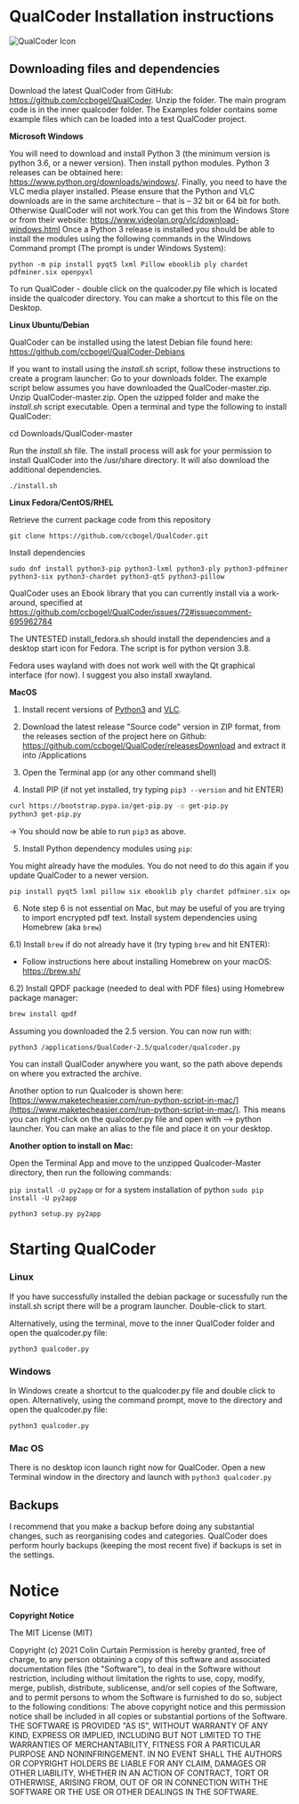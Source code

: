 # QualCoder Installation instructions

![QualCoder Icon](https://qualcoder.files.wordpress.com/2019/01/qualcoder.png?w=500)

## Downloading files and dependencies
Download the latest QualCoder from GitHub: https://github.com/ccbogel/QualCoder. Unzip the folder. The main program code is in the inner qualcoder folder. The Examples folder contains some example files which can be loaded into a test QualCoder project. 

**Microsoft Windows**

You will need to download and install Python 3 (the minimum version is python 3.6, or a newer version). Then install python modules. Python 3 releases can be obtained here: https://www.python.org/downloads/windows/. Finally, you need to have the VLC media player installed. Please ensure that the Python and VLC downloads are in the same architecture – that is – 32 bit or 64 bit for both. Otherwise QualCoder will not work.You can get this from the Windows Store or from their website: https://www.videolan.org/vlc/download-windows.html 
Once a Python 3 release is installed you should be able to install the modules using the following commands in the Windows Command prompt (The prompt is under Windows System):

`python -m pip install pyqt5 lxml Pillow ebooklib ply chardet pdfminer.six openpyxl`

To run QualCoder - double click on the qualcoder.py file which is located inside the qualcoder directory. You can make a shortcut to this file on the Desktop.

**Linux Ubuntu/Debian**

QualCoder can be installed using the latest Debian file found here: https://github.com/ccbogel/QualCoder-Debians

If you want to install using the _install.sh_ script, follow these instructions to create a program launcher:
Go to your downloads folder. The example script below assumes you have downloaded the QualCoder-master.zip. Unzip QualCoder-master.zip. Open the uzipped folder and make the _install.sh_ script executable.  Open a terminal and type the following to install QualCoder:

cd Downloads/QualCoder-master

Run the _install.sh_ file. The install process will ask for your permission to install QualCoder into the /usr/share directory. It will also download the additional dependencies.

`./install.sh`

**Linux Fedora/CentOS/RHEL**

Retrieve the current package code from this repository

`git clone https://github.com/ccbogel/QualCoder.git`

Install dependencies

`sudo dnf install python3-pip python3-lxml python3-ply python3-pdfminer python3-six python3-chardet python3-qt5 python3-pillow`

QualCoder uses an Ebook library that you can currently install via a work-around, specified at https://github.com/ccbogel/QualCoder/issues/72#issuecomment-695962784 

The UNTESTED install_fedora.sh should install the dependencies and a desktop start icon for Fedora. The script is for python version 3.8.

Fedora uses wayland with does not work well with the Qt graphical interface (for now). I suggest you also install xwayland.

**MacOS**

1) Install recent versions of [Python3](https://www.python.org/downloads/) and [VLC](https://www.videolan.org/vlc/).

2) Download the latest release "Source code" version in ZIP format, from the releases section of the project here on Github: https://github.com/ccbogel/QualCoder/releasesDownload and extract it into /Applications

3) Open the Terminal app (or any other command shell)

4) Install PIP (if not yet installed, try typing `pip3 --version` and hit ENTER) 

```sh
curl https://bootstrap.pypa.io/get-pip.py -o get-pip.py
python3 get-pip.py
```

-> You should now be able to run `pip3` as above.

5) Install Python dependency modules using `pip`:

You might already have the modules. You do not need to do this again if you update QualCoder to a newer version.

```sh
pip install pyqt5 lxml pillow six ebooklib ply chardet pdfminer.six openpyxl
```


6) Note step 6 is not essential on Mac, but may be useful of you are trying to import encrypted pdf text.
Install system dependencies using Homebrew (aka `brew`) 

6.1) Install `brew` if do not already have it (try typing `brew` and hit ENTER):

* Follow instructions here about installing Homebrew on your macOS: https://brew.sh/

6.2) Install QPDF package (needed to deal with PDF files) using Homebrew package manager:

```sh
brew install qpdf
```


Assuming you downloaded the 2.5 version. You can now run with:

```
python3 /applications/QualCoder-2.5/qualcoder/qualcoder.py
```

You can install QualCoder anywhere you want, so the path above depends on where you extracted the archive.

Another option to run Qualcoder is shown here: [https://www.maketecheasier.com/run-python-script-in-mac/](https://www.maketecheasier.com/run-python-script-in-mac/). This means you can right-click on the qualcoder.py file and open with --> python launcher. 
You can make an alias to the file and place it on your desktop.

**Another option to install on Mac:**

Open the Terminal App and move to the unzipped Qualcoder-Master directory, then run the following commands:

`pip install -U py2app`  or for a system installation of python `sudo pip install -U py2app`

`python3 setup.py py2app` 


# Starting QualCoder

### Linux
If you have successfully installed the debian package or sucessfully run the install.sh script there will be a program launcher. Double-click to start.

Alternatively, using the terminal, move to the inner QualCoder folder and open the qualcoder.py file:

`python3 qualcoder.py`

### Windows
In Windows create a shortcut to the qualcoder.py file and double click to open. Alternatively, using the command prompt, move to the directory and open the qualcoder.py file:

`python3 qualcoder.py`

### Mac OS
There is no desktop icon launch right now for QualCoder. Open a new Terminal window in the directory and launch with 
`python3 qualcoder.py`

## Backups

I recommend that you make a backup before doing any substantial changes, such as reorganising codes and categories. QualCoder does perform hourly backups (keeping the most recent five) if backups is set in the settings.



# Notice

**Copyright Notice**

The MIT License (MIT)

Copyright (c) 2021 Colin Curtain
Permission is hereby granted, free of
 charge, to any person obtaining a copy of this software and associated documentation files (the "Software"), to deal in the Software without restriction, including without limitation the rights to use, copy, modify, merge, publish, distribute, sublicense, and/or sell copies of the Software, and to permit persons to whom the Software is furnished to do so, subject to the following conditions:
The above copyright notice and this permission notice shall be included in all copies or substantial portions of the Software.
THE SOFTWARE IS PROVIDED "AS IS", WITHOUT WARRANTY OF ANY KIND, EXPRESS OR IMPLIED, INCLUDING BUT NOT LIMITED TO THE WARRANTIES OF MERCHANTABILITY, FITNESS FOR A PARTICULAR PURPOSE AND NONINFRINGEMENT. IN NO EVENT SHALL THE AUTHORS OR COPYRIGHT HOLDERS BE LIABLE FOR ANY CLAIM, DAMAGES OR OTHER LIABILITY, WHETHER IN AN ACTION OF CONTRACT, TORT OR OTHERWISE, ARISING FROM, OUT OF OR IN CONNECTION WITH THE SOFTWARE OR THE USE OR OTHER DEALINGS IN THE SOFTWARE.